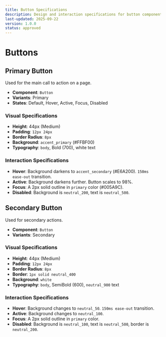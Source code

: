 ```yaml
---
title: Button Specifications
description: Design and interaction specifications for button components.
last-updated: 2025-09-22
version: 1.0.0
status: approved
---
```


# Buttons

## Primary Button

Used for the main call to action on a page.

- **Component**: `Button`
- **Variants**: Primary
- **States**: Default, Hover, Active, Focus, Disabled

### Visual Specifications
- **Height**: 44px (Medium)
- **Padding**: `12px 24px`
- **Border Radius**: `8px`
- **Background**: `accent_primary` (#FFBF00)
- **Typography**: `body`, Bold (700), white text

### Interaction Specifications
- **Hover**: Background darkens to `accent_secondary` (#E6A200). `150ms ease-out` transition.
- **Active**: Background darkens further. Button scales to 98%.
- **Focus**: A 2px solid outline in `primary` color (#005A9C).
- **Disabled**: Background is `neutral_200`, text is `neutral_500`.

## Secondary Button

Used for secondary actions.

- **Component**: `Button`
- **Variants**: Secondary

### Visual Specifications
- **Height**: 44px (Medium)
- **Padding**: `12px 24px`
- **Border Radius**: `8px`
- **Border**: `1px solid neutral_400`
- **Background**: `white`
- **Typography**: `body`, SemiBold (600), `neutral_900` text

### Interaction Specifications
- **Hover**: Background changes to `neutral_50`. `150ms ease-out` transition.
- **Active**: Background changes to `neutral_100`.
- **Focus**: A 2px solid outline in `primary` color.
- **Disabled**: Background is `neutral_100`, text is `neutral_500`, border is `neutral_200`.
